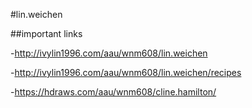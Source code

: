 #lin.weichen

##important links

-http://ivylin1996.com/aau/wnm608/lin.weichen

-http://ivylin1996.com/aau/wnm608/lin.weichen/recipes

-https://hdraws.com/aau/wnm608/cline.hamilton/
